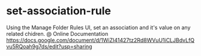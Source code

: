 # set-association-rule
Using the Manage Folder Rules UI, set an association and it's value on any related chidren.
@ Online Documentation
https://docs.google.com/document/d/1WiZI41427tz2Rd8WVuU1iCLJBdvLfQvu5RQoah9g7ds/edit?usp=sharing